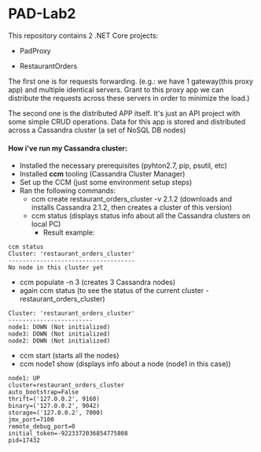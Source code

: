 # PAD-Lab2

This repository contains 2 .NET Core projects:

- PadProxy

- RestaurantOrders

The first one is for requests forwarding. 
(e.g.: we have 1 gateway(this proxy app) and multiple identical servers. 
Grant to this proxy app we can distribute the requests across these servers in order to minimize the load.)

The second one is the distributed APP itself. It's just an API project with some simple CRUD operations.
Data for this app is stored and distributed across a Cassandra cluster (a set of NoSQL DB nodes)

#### How i've run my Cassandra cluster:

- Installed the necessary prerequisites (pyhton2.7, pip, psutil, etc)
- Installed **ccm** tooling (Cassandra Cluster Manager)
- Set up the CCM (just some environment setup steps)
- Ran the following commands:
  - ccm create restaurant_orders_cluster -v 2.1.2 (downloads and installs Cassandra 2.1.2, then creates a cluster of this version)
  - ccm status (displays status info about all the Cassandra clusters on local PC)
    - Result example:
```
ccm status
Cluster: 'restaurant_orders_cluster'
------------------------------------
No node in this cluster yet
```
  - ccm populate -n 3 (creates 3 Cassandra nodes)
  - again ccm status (to see the status of the current cluster - restaurant_orders_cluster)
  ```
  Cluster: 'restaurant_orders_cluster'
  ------------------------
  node1: DOWN (Not initialized)
  node3: DOWN (Not initialized)
  node2: DOWN (Not initialized)  
  ```
  - ccm start (starts all the nodes)
  - ccm node1 show (displays info about a node (node1 in this case))
  ```
  node1: UP
  cluster=restaurant_orders_cluster
  auto_bootstrap=False
  thrift=('127.0.0.2', 9160)
  binary=('127.0.0.2', 9042)
  storage=('127.0.0.2', 7000)
  jmx_port=7100
  remote_debug_port=0
  initial_token=-9223372036854775808
  pid=17432
  ```
